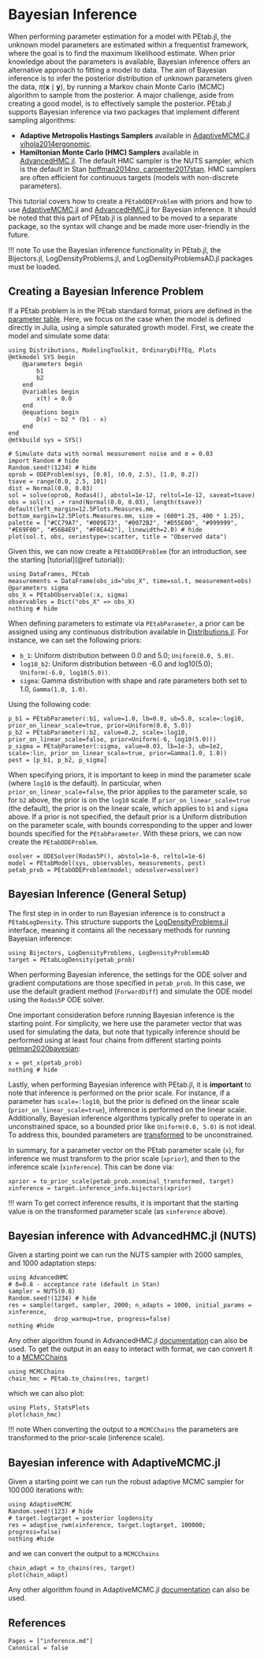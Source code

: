 # Bayesian Inference

When performing parameter estimation for a model with PEtab.jl, the unknown model parameters are estimated within a frequentist framework, where the goal is to find the maximum likelihood estimate. When prior knowledge about the parameters is available, Bayesian inference offers an alternative approach to fitting a model to data. The aim of Bayesian inference is to infer the posterior distribution of unknown parameters given the data, $\pi(\mathbf{x} \mid \mathbf{y})$, by running a Markov chain Monte Carlo (MCMC) algorithm to sample from the posterior. A major challenge, aside from creating a good model, is to effectively sample the posterior. PEtab.jl supports Bayesian inference via two packages that implement different sampling algorithms:

- **Adaptive Metropolis Hastings Samplers** available in [AdaptiveMCMC.jl](https://github.com/mvihola/AdaptiveMCMC.jl) [vihola2014ergonomic](@cite).
- **Hamiltonian Monte Carlo (HMC) Samplers** available in [AdvancedHMC.jl](https://github.com/TuringLang/AdvancedHMC.jl). The default HMC sampler is the NUTS sampler, which is the default in Stan [hoffman2014no, carpenter2017stan](@cite). HMC samplers are often efficient for continuous targets (models with non-discrete parameters).

This tutorial covers how to create a `PEtabODEProblem` with priors and how to use [AdaptiveMCMC.jl](https://github.com/mvihola/AdaptiveMCMC.jl) and [AdvancedHMC.jl](https://github.com/TuringLang/AdvancedHMC.jl) for Bayesian inference. It should be noted that this part of PEtab.jl is planned to be moved to a separate package, so the syntax will change and be made more user-friendly in the future.

!!! note
    To use the Bayesian inference functionality in PEtab.jl, the Bijectors.jl, LogDensityProblems.jl, and LogDensityProblemsAD.jl packages must be loaded.

## Creating a Bayesian Inference Problem

If a PEtab problem is in the PEtab standard format, priors are defined in the [parameter table](https://petab.readthedocs.io/en/latest/documentation_data_format.html#parameter-table). Here, we focus on the case when the model is defined directly in Julia, using a simple saturated growth model. First, we create the model and simulate some data:

```@example 1
using Distributions, ModelingToolkit, OrdinaryDiffEq, Plots
@mtkmodel SYS begin
    @parameters begin
        b1
        b2
    end
    @variables begin
        x(t) = 0.0
    end
    @equations begin
        D(x) ~ b2 * (b1 - x)
    end
end
@mtkbuild sys = SYS()

# Simulate data with normal measurement noise and σ = 0.03
import Random # hide
Random.seed!(1234) # hide
oprob = ODEProblem(sys, [0.0], (0.0, 2.5), [1.0, 0.2])
tsave = range(0.0, 2.5, 101)
dist = Normal(0.0, 0.03)
sol = solve(oprob, Rodas4(), abstol=1e-12, reltol=1e-12, saveat=tsave)
obs = sol[:x] .+ rand(Normal(0.0, 0.03), length(tsave))
default(left_margin=12.5Plots.Measures.mm, bottom_margin=12.5Plots.Measures.mm, size = (600*1.25, 400 * 1.25), palette = ["#CC79A7", "#009E73", "#0072B2", "#D55E00", "#999999", "#E69F00", "#56B4E9", "#F0E442"], linewidth=2.0) # hide
plot(sol.t, obs, seriestype=:scatter, title = "Observed data")
```

Given this, we can now create a `PEtabODEProblem` (for an introduction, see the starting [tutorial](@ref tutorial)):

```@example 1
using DataFrames, PEtab
measurements = DataFrame(obs_id="obs_X", time=sol.t, measurement=obs)
@parameters sigma
obs_X = PEtabObservable(:x, sigma)
observables = Dict("obs_X" => obs_X)
nothing # hide
```

When defining parameters to estimate via `PEtabParameter`, a prior can be assigned using any continuous distribution available in [Distributions.jl](https://github.com/JuliaStats/Distributions.jl). For instance, we can set the following priors:

- `b_1`: Uniform distribution between 0.0 and 5.0; `Uniform(0.0, 5.0)`.
- `log10_b2`: Uniform distribution between -6.0 and log10(5.0); `Uniform(-6.0, log10(5.0))`.
- `sigma`: Gamma distribution with shape and rate parameters both set to 1.0, `Gamma(1.0, 1.0)`.

Using the following code:

```@example 1
p_b1 = PEtabParameter(:b1, value=1.0, lb=0.0, ub=5.0, scale=:log10, prior_on_linear_scale=true, prior=Uniform(0.0, 5.0))
p_b2 = PEtabParameter(:b2, value=0.2, scale=:log10, prior_on_linear_scale=false, prior=Uniform(-6, log10(5.0)))
p_sigma = PEtabParameter(:sigma, value=0.03, lb=1e-3, ub=1e2, scale=:lin, prior_on_linear_scale=true, prior=Gamma(1.0, 1.0))
pest = [p_b1, p_b2, p_sigma]
```

When specifying priors, it is important to keep in mind the parameter scale (where `log10` is the default). In particular, when `prior_on_linear_scale=false`, the prior applies to the parameter scale, so for `b2` above, the prior is on the `log10` scale. If `prior_on_linear_scale=true` (the default), the prior is on the linear scale, which applies to `b1` and `sigma` above. If a prior is not specified, the default prior is a Uniform distribution on the parameter scale, with bounds corresponding to the upper and lower bounds specified for the `PEtabParameter`. With these priors, we can now create the `PEtabODEProblem`.

```@example 1
osolver = ODESolver(Rodas5P(), abstol=1e-6, reltol=1e-6)
model = PEtabModel(sys, observables, measurements, pest)
petab_prob = PEtabODEProblem(model; odesolver=osolver)
```

## Bayesian Inference (General Setup)

The first step in in order to run Bayesian inference is to construct a `PEtabLogDensity`. This structure supports the [LogDensityProblems.jl](https://github.com/tpapp/LogDensityProblems.jl) interface, meaning it contains all the necessary methods for running Bayesian inference:

```@example 1
using Bijectors, LogDensityProblems, LogDensityProblemsAD
target = PEtabLogDensity(petab_prob)
```

When performing Bayesian inference, the settings for the ODE solver and gradient computations are those specified in `petab_prob`. In this case, we use the default gradient method (`ForwardDiff`) and simulate the ODE model using the `Rodas5P` ODE solver.

One important consideration before running Bayesian inference is the starting point. For simplicity, we here use the parameter vector that was used for simulating the data, but note that typically inference should be performed using at least four chains from different starting points [gelman2020bayesian](@cite):

```@example 1
x = get_x(petab_prob)
nothing # hide
```

Lastly, when performing Bayesian inference with PEtab.jl, it is **important** to note that inference is performed on the prior scale. For instance, if a parameter has `scale=:log10`, but the prior is defined on the linear scale (`prior_on_linear_scale=true`), inference is performed on the linear scale. Additionally, Bayesian inference algorithms typically prefer to operate in an unconstrained space, so a bounded prior like `Uniform(0.0, 5.0)` is not ideal. To address this, bounded parameters are [transformed](https://mc-stan.org/docs/reference-manual/change-of-variables.html) to be unconstrained.

In summary, for a parameter vector on the PEtab parameter scale (`x`), for inference we must transform to the prior scale (`xprior`), and then to the inference scale (`xinference`). This can be done via:

```@example 1
xprior = to_prior_scale(petab_prob.xnominal_transformed, target)
xinference = target.inference_info.bijectors(xprior)
```

!!! warn
    To get correct inference results, it is important that the starting value is on the transformed parameter scale (as `xinference` above).

## Bayesian inference with AdvancedHMC.jl (NUTS)

Given a starting point we can run the NUTS sampler with 2000 samples, and 1000 adaptation steps:

```@example 1
using AdvancedHMC
# δ=0.8 - acceptance rate (default in Stan)
sampler = NUTS(0.8)
Random.seed!(1234) # hide
res = sample(target, sampler, 2000; n_adapts = 1000, initial_params = xinference, 
             drop_warmup=true, progress=false)
nothing #hide
```

Any other algorithm found in AdvancedHMC.jl [documentation](https://github.com/TuringLang/AdvancedHMC.jl) can also be used. To get the output in an easy to interact with format, we can convert it to a [MCMCChains](https://github.com/TuringLang/MCMCChains.jl)

```@example 1
using MCMCChains
chain_hmc = PEtab.to_chains(res, target)
```

which we can also plot:

```@example 1
using Plots, StatsPlots
plot(chain_hmc)
```

!!! note
    When converting the output to a `MCMCChains` the parameters are transformed to the prior-scale (inference scale).

## Bayesian inference with AdaptiveMCMC.jl

Given a starting point we can run the robust adaptive MCMC sampler for $100 \, 000$ iterations with:

```@example 1
using AdaptiveMCMC
Random.seed!(123) # hide
# target.logtarget = posterior logdensity
res = adaptive_rwm(xinference, target.logtarget, 100000; progress=false)
nothing #hide
```

and we can convert the output to a `MCMCChains`

```@example 1
chain_adapt = to_chains(res, target)
plot(chain_adapt)
```

Any other algorithm found in AdaptiveMCMC.jl [documentation](https://github.com/mvihola/AdaptiveMCMC.jl) can also be used.

## References

```@bibliography
Pages = ["inference.md"]
Canonical = false
```
